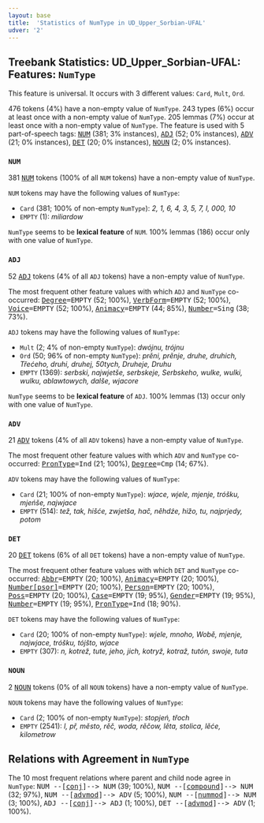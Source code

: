 ```yaml
---
layout: base
title:  'Statistics of NumType in UD_Upper_Sorbian-UFAL'
udver: '2'
---
```


## Treebank Statistics: UD_Upper_Sorbian-UFAL: Features: `NumType`

This feature is universal.
It occurs with 3 different values: `Card`, `Mult`, `Ord`.

476 tokens (4%) have a non-empty value of `NumType`.
243 types (6%) occur at least once with a non-empty value of `NumType`.
205 lemmas (7%) occur at least once with a non-empty value of `NumType`.
The feature is used with 5 part-of-speech tags: <tt><a href="hsb_ufal-pos-NUM.html">NUM</a></tt> (381; 3% instances), <tt><a href="hsb_ufal-pos-ADJ.html">ADJ</a></tt> (52; 0% instances), <tt><a href="hsb_ufal-pos-ADV.html">ADV</a></tt> (21; 0% instances), <tt><a href="hsb_ufal-pos-DET.html">DET</a></tt> (20; 0% instances), <tt><a href="hsb_ufal-pos-NOUN.html">NOUN</a></tt> (2; 0% instances).

### `NUM`

381 <tt><a href="hsb_ufal-pos-NUM.html">NUM</a></tt> tokens (100% of all `NUM` tokens) have a non-empty value of `NumType`.

`NUM` tokens may have the following values of `NumType`:

* `Card` (381; 100% of non-empty `NumType`): <em>2, 1, 6, 4, 3, 5, 7, I, 000, 10</em>
* `EMPTY` (1): <em>miliardow</em>

`NumType` seems to be **lexical feature** of `NUM`. 100% lemmas (186) occur only with one value of `NumType`.

### `ADJ`

52 <tt><a href="hsb_ufal-pos-ADJ.html">ADJ</a></tt> tokens (4% of all `ADJ` tokens) have a non-empty value of `NumType`.

The most frequent other feature values with which `ADJ` and `NumType` co-occurred: <tt><a href="hsb_ufal-feat-Degree.html">Degree</a></tt><tt>=EMPTY</tt> (52; 100%), <tt><a href="hsb_ufal-feat-VerbForm.html">VerbForm</a></tt><tt>=EMPTY</tt> (52; 100%), <tt><a href="hsb_ufal-feat-Voice.html">Voice</a></tt><tt>=EMPTY</tt> (52; 100%), <tt><a href="hsb_ufal-feat-Animacy.html">Animacy</a></tt><tt>=EMPTY</tt> (44; 85%), <tt><a href="hsb_ufal-feat-Number.html">Number</a></tt><tt>=Sing</tt> (38; 73%).

`ADJ` tokens may have the following values of `NumType`:

* `Mult` (2; 4% of non-empty `NumType`): <em>dwójnu, trójnu</em>
* `Ord` (50; 96% of non-empty `NumType`): <em>prěni, prěnje, druhe, druhich, Třećeho, druhi, druhej, 50tych, Druheje, Druhu</em>
* `EMPTY` (1369): <em>serbski, najwjetše, serbskeje, Serbskeho, wulke, wulki, wulku, ablawtowych, dalše, wjacore</em>

`NumType` seems to be **lexical feature** of `ADJ`. 100% lemmas (13) occur only with one value of `NumType`.

### `ADV`

21 <tt><a href="hsb_ufal-pos-ADV.html">ADV</a></tt> tokens (4% of all `ADV` tokens) have a non-empty value of `NumType`.

The most frequent other feature values with which `ADV` and `NumType` co-occurred: <tt><a href="hsb_ufal-feat-PronType.html">PronType</a></tt><tt>=Ind</tt> (21; 100%), <tt><a href="hsb_ufal-feat-Degree.html">Degree</a></tt><tt>=Cmp</tt> (14; 67%).

`ADV` tokens may have the following values of `NumType`:

* `Card` (21; 100% of non-empty `NumType`): <em>wjace, wjele, mjenje, tróšku, mjeńše, najwjace</em>
* `EMPTY` (514): <em>tež, tak, hišće, zwjetša, hač, něhdźe, hižo, tu, najprjedy, potom</em>

### `DET`

20 <tt><a href="hsb_ufal-pos-DET.html">DET</a></tt> tokens (6% of all `DET` tokens) have a non-empty value of `NumType`.

The most frequent other feature values with which `DET` and `NumType` co-occurred: <tt><a href="hsb_ufal-feat-Abbr.html">Abbr</a></tt><tt>=EMPTY</tt> (20; 100%), <tt><a href="hsb_ufal-feat-Animacy.html">Animacy</a></tt><tt>=EMPTY</tt> (20; 100%), <tt><a href="hsb_ufal-feat-Number-psor.html">Number[psor]</a></tt><tt>=EMPTY</tt> (20; 100%), <tt><a href="hsb_ufal-feat-Person.html">Person</a></tt><tt>=EMPTY</tt> (20; 100%), <tt><a href="hsb_ufal-feat-Poss.html">Poss</a></tt><tt>=EMPTY</tt> (20; 100%), <tt><a href="hsb_ufal-feat-Case.html">Case</a></tt><tt>=EMPTY</tt> (19; 95%), <tt><a href="hsb_ufal-feat-Gender.html">Gender</a></tt><tt>=EMPTY</tt> (19; 95%), <tt><a href="hsb_ufal-feat-Number.html">Number</a></tt><tt>=EMPTY</tt> (19; 95%), <tt><a href="hsb_ufal-feat-PronType.html">PronType</a></tt><tt>=Ind</tt> (18; 90%).

`DET` tokens may have the following values of `NumType`:

* `Card` (20; 100% of non-empty `NumType`): <em>wjele, mnoho, Wobě, mjenje, najwjace, tróšku, tójšto, wjace</em>
* `EMPTY` (307): <em>n, kotrež, tute, jeho, jich, kotryž, kotraž, tutón, swoje, tuta</em>

### `NOUN`

2 <tt><a href="hsb_ufal-pos-NOUN.html">NOUN</a></tt> tokens (0% of all `NOUN` tokens) have a non-empty value of `NumType`.

`NOUN` tokens may have the following values of `NumType`:

* `Card` (2; 100% of non-empty `NumType`): <em>stopjeń, třoch</em>
* `EMPTY` (2541): <em>l, př, město, rěč, woda, rěčow, lěta, stolica, lěće, kilometrow</em>

## Relations with Agreement in `NumType`

The 10 most frequent relations where parent and child node agree in `NumType`:
<tt>NUM --[<tt><a href="hsb_ufal-dep-conj.html">conj</a></tt>]--> NUM</tt> (39; 100%),
<tt>NUM --[<tt><a href="hsb_ufal-dep-compound.html">compound</a></tt>]--> NUM</tt> (32; 97%),
<tt>NUM --[<tt><a href="hsb_ufal-dep-advmod.html">advmod</a></tt>]--> ADV</tt> (5; 100%),
<tt>NUM --[<tt><a href="hsb_ufal-dep-nummod.html">nummod</a></tt>]--> NUM</tt> (3; 100%),
<tt>ADJ --[<tt><a href="hsb_ufal-dep-conj.html">conj</a></tt>]--> ADJ</tt> (1; 100%),
<tt>DET --[<tt><a href="hsb_ufal-dep-advmod.html">advmod</a></tt>]--> ADV</tt> (1; 100%).

